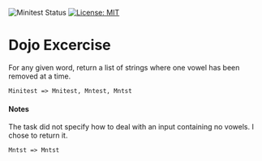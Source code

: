 ![Minitest Status](https://github.com/chriscarlisle-malinko/dojo-slowly-disemvowel/actions/workflows/minitest.yml/badge.svg)
[![License: MIT](https://img.shields.io/badge/License-MIT-yellow.svg)](https://opensource.org/licenses/MIT)

# Dojo Excercise

For any given word, return a list of strings where one vowel has been removed at a time.

```
Minitest => Mnitest, Mntest, Mntst
```

#### Notes
The task did not specify how to deal with an input containing no vowels. I chose to return it.

```
Mntst => Mntst
```
